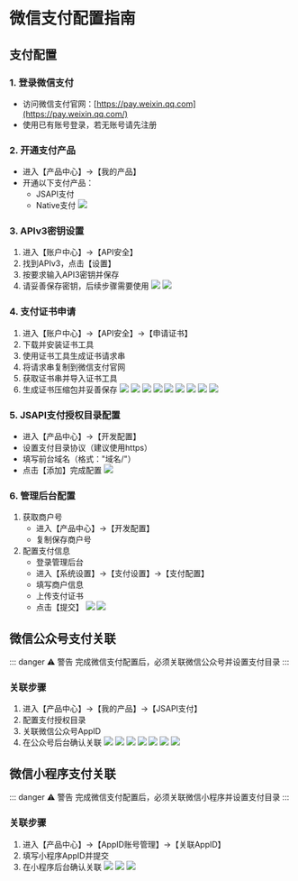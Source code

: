 # 微信支付配置指南

## 支付配置

### 1. 登录微信支付
- 访问微信支付官网：[https://pay.weixin.qq.com](https://pay.weixin.qq.com/)
- 使用已有账号登录，若无账号请先注册

### 2. 开通支付产品
- 进入【产品中心】->【我的产品】
- 开通以下支付产品：
  - JSAPI支付
  - Native支付
![](https://doc.chatmoney.cn/docs/images/general/config/wechatpay/product.png)

### 3. APIv3密钥设置
1. 进入【账户中心】->【API安全】
2. 找到APIv3，点击【设置】
3. 按要求输入API3密钥并保存
4. 请妥善保存密钥，后续步骤需要使用
![](https://doc.chatmoney.cn/docs/images/general/config/wechatpay/apiv3-1.png)
![](https://doc.chatmoney.cn/docs/images/general/config/wechatpay/apiv3-2.png)

### 4. 支付证书申请
1. 进入【账户中心】->【API安全】->【申请证书】
2. 下载并安装证书工具
3. 使用证书工具生成证书请求串
4. 将请求串复制到微信支付官网
5. 获取证书串并导入证书工具
6. 生成证书压缩包并妥善保存
![](https://doc.chatmoney.cn/docs/images/general/config/wechatpay/cert-1.png)
![](https://doc.chatmoney.cn/docs/images/general/config/wechatpay/cert-2.png)
![](https://doc.chatmoney.cn/docs/images/general/config/wechatpay/cert-3-1.png)
![](https://doc.chatmoney.cn/docs/images/general/config/wechatpay/cert-3-2.png)
![](https://doc.chatmoney.cn/docs/images/general/config/wechatpay/cert-4.png)
![](https://doc.chatmoney.cn/docs/images/general/config/wechatpay/cert-5.png)
![](https://doc.chatmoney.cn/docs/images/general/config/wechatpay/cert-6.png)
![](https://doc.chatmoney.cn/docs/images/general/config/wechatpay/cert-7-1.png)
![](https://doc.chatmoney.cn/docs/images/general/config/wechatpay/cert-7-2.png)

### 5. JSAPI支付授权目录配置
- 进入【产品中心】->【开发配置】
- 设置支付目录协议（建议使用https）
- 填写前台域名（格式："域名/"）
- 点击【添加】完成配置
![](https://doc.chatmoney.cn/docs/images/general/config/wechatpay/pay-href.png)

### 6. 管理后台配置
1. 获取商户号
   - 进入【产品中心】->【开发配置】
   - 复制保存商户号
2. 配置支付信息
   - 登录管理后台
   - 进入【系统设置】->【支付设置】->【支付配置】
   - 填写商户信息
   - 上传支付证书
   - 点击【提交】
![](https://doc.chatmoney.cn/docs/images/general/config/wechatpay/appid.png)
![](https://doc.chatmoney.cn/docs/images/general/config/wechatpay/set.png)

## 微信公众号支付关联
::: danger ⚠ 警告
完成微信支付配置后，必须关联微信公众号并设置支付目录
:::

### 关联步骤
1. 进入【产品中心】->【我的产品】->【JSAPI支付】
2. 配置支付授权目录
3. 关联微信公众号AppID
4. 在公众号后台确认关联
![](https://doc.chatmoney.cn/docs/images/general/config/wechatpay/oa-pay-1.png)
![](https://doc.chatmoney.cn/docs/images/general/config/wechatpay/oa-pay-2.png)
![](https://doc.chatmoney.cn/docs/images/general/config/wechatpay/oa-pay-3.png)
![](https://doc.chatmoney.cn/docs/images/general/config/wechatpay/oa-pay-4.png)
![](https://doc.chatmoney.cn/docs/images/general/config/wechatpay/oa-pay-5.png)
![](https://doc.chatmoney.cn/docs/images/general/config/wechatpay/oa-pay-6.png)
![](https://doc.chatmoney.cn/docs/images/general/config/wechatpay/oa-pay-7.png)

## 微信小程序支付关联
::: danger ⚠️ 警告
完成微信支付配置后，必须关联微信小程序并设置支付目录
:::

### 关联步骤
1. 进入【产品中心】->【AppID账号管理】->【关联AppID】
2. 填写小程序AppID并提交
3. 在小程序后台确认关联
![](https://doc.chatmoney.cn/docs/images/general/config/wechatpay/mnp-pay-1.png)
![](https://doc.chatmoney.cn/docs/images/general/config/wechatpay/mnp-pay-2.png)
![](https://doc.chatmoney.cn/docs/images/general/config/wechatpay/mnp-pay-3.png)